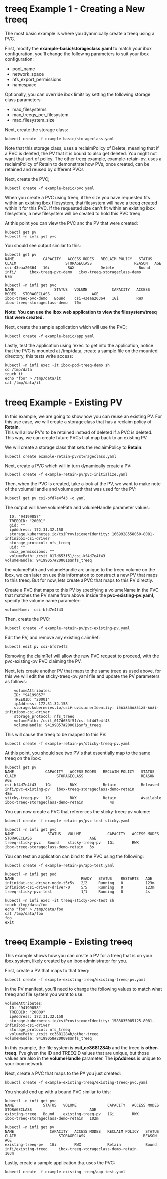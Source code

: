 # treeq Example 1 - Creating a New treeq

The most basic example is where you dyanmically create a treeq using
a PVC.

First, modify the **example-basic/storageclass.yaml** to match your ibox configuration, you'll
change the following parameters to suit your ibox configuration:

- pool_name
- network_space
- nfs_export_permissions
- namespace

Optionally, you can override ibox limits by setting the following storage class parameters:

- max_filesystems
- max_treeqs_per_filesystem
- max_filesystem_size


Next, create the storage class:

    kubectl create -f example-basic/storageclass.yaml

Note that this storage class, uses a reclaimPolicy of Delete, meaning that if
a PVC is deleted, the PV that it is bound to also get deleted.  You might not want
that sort of policy.  The other treeq example, example-retain-pv, uses a
reclaimPolicy of Retain to demonstrate how PVs, once created, can be retained and reused by
different PVCs.

Next, create the PVC;

    kubectl create -f example-basic/pvc.yaml

When you create a PVC using treeq, if the size you have requested fits within an existing
ibox filesystem, that filesystem will have a treeq created within it for this PVC.  If
the requested size can't fit within an existing ibox filesystem, a new filesystem will be
created to hold this PVC treeq.

At this point you can view the PVC and the PV that were created:

    kubectl get pv
    kubectl -n infi get pvc

You should see output similar to this:

    kubectl get pv
    NAME             CAPACITY   ACCESS MODES   RECLAIM POLICY   STATUS   CLAIM                      STORAGECLASS                   REASON   AGE
    csi-43eaa20364   1Gi        RWX            Delete           Bound    infi/      ibox-treeq-pvc-demo   ibox-treeq-storageclass-demo            67m

    kubectl -n infi get pvc
    NAME                  STATUS   VOLUME           CAPACITY   ACCESS MODES   STORAGECLASS                   AGE
    ibox-treeq-pvc-demo   Bound    csi-43eaa20364   1Gi        RWX            ibox-treeq-storageclass-demo   70m

**Note:  You can use the ibox web application to view the filesystem/treeq that were created.**

Next, create the sample application which will use the PVC;

    kubectl create -f example-basic/app.yaml

Lastly, test the application using 'exec' to get into the application, notice that the PVC is mounted at /tmp/data,
create a sample file on the mounted directory, this tests write access:

    kubectl -n infi exec -it ibox-pod-treeq-demo sh
    cd /tmp/data
    touch it
    echo "foo" > /tmp/data/it
    cat /tmp/data/it

# treeq Example - Existing PV

In this example, we are going to show how you can reuse an existing PV.
For this use case, we will create a storage class that has a reclaim policy of **Retain**.  
This will allow PV's to be retained instead of deleted if a PVC is deleted.  This way,
we can create future PVCs that map back to an existing PV.

We will create a storage class that sets the reclaimPolicy to **Retain**:

    kubectl create example-retain-pv/storageclass.yaml

Next, create a PVC which will in turn dynamically create a PV:

    kubectl create -f example-retain-pv/pvc-initialize.yaml

Then, when the PVC is created, take a look at the PV, we want to make note
of the volumeHandle and volume path that was used for the PV:

    kubectl get pv csi-bfd7e4f43 -o yaml

The output will have volumePath and volumeHandle parameter values:

      ID: "94199057"
      TREEQID: "20001"
      gid: ""
      ipAddress: 172.31.32.158
      storage.kubernetes.io/csiProvisionerIdentity: 1669928558050-8081-infinibox-csi-driver
      storage_protocol: nfs_treeq
      uid: ""
      unix_permissions: ""
      volumePath: /csit_017d653f51/csi-bf4d7e4f43
    volumeHandle: 94199057#20001$$nfs_treeq

the volumePath and volumeHandle are unique to the treeq volume on the ibox, we can
later on use this information to construct a new PV that maps to this treeq.  But for
now, lets create a PVC that maps to this PV directly.

Create a PVC that maps to this PV by specifying a volumeName in the PVC that 
matches the PV name from above, inside the **pvc-existing-pv.yaml**, specify
the volume name parameter:

    volumeName:  csi-bfd7e4f43

Then, create the PVC:

    kubectl create -f example-retain-pv/pvc-existing-pv.yaml

Edit the PV, and remove any existing claimRef:

    kubectl edit pv csi-bfd7e4f3

Removing the claimRef will allow the new PVC request to proceed, with the pvc-existing-pv PVC 
claiming the PV.

Next, lets create another PV that maps to the same treeq as used above, for this
we will edit the sticky-treeq-pv.yaml file and update the PV parameters as follows:

        volumeAttributes:
        ID: "94199057"
        TREEQID: "20001"
        ipAddress: 172.31.32.158
        storage.kubernetes.io/csiProvisionerIdentity: 1583835085125-8081-infinibox-csi-driver
        storage_protocol: nfs_treeq
        volumePath: /csit_017d653f51/csi-bf4d7e4f43
        volumeHandle: 94199057#20001$$nfs_treeq

This will cause the treeq to be mapped to this PV:

    kubectl create -f example-retain-pv/sticky-treeq-pv.yaml

At this point, you should see two PV's that essentially map to the same treeq on the
ibox:

    kubectl get pv
    NAME              CAPACITY   ACCESS MODES   RECLAIM POLICY   STATUS      CLAIM                  STORAGECLASS                          REASON   AGE
    csi-bf4d7e4f43    1Gi        RWX            Retain           Released    infi/pvc-existing-pv   ibox-treeq-storageclass-demo-retain            48m
    sticky-treeq-pv   1Gi        RWX            Retain           Available                          ibox-treeq-storageclass-demo-retain            4s

You can now create a PVC that references the sticky-treeq-pv volume:

    kubectl create -f example-retain-pv/pvc-test-sticky.yaml

    kubectl -n infi get pvc
    NAME               STATUS   VOLUME            CAPACITY   ACCESS MODES   STORAGECLASS                          AGE
    treeq-sticky-pvc   Bound    sticky-treeq-pv   1Gi        RWX            ibox-treeq-storageclass-demo-retain   3s

You can test an application can bind to the PVC using the following:

    kubectl create -f example-retain-pv/app-test.yaml

    kubectl -n infi get pod
    NAME                              READY   STATUS    RESTARTS   AGE
    infinidat-csi-driver-node-t5r5s   2/2     Running   0          123m
    infinidat-csi-driver-driver-0     5/5     Running   0          123m
    treeq-sticky-pvc-test             1/1     Running   0          4s

    kubectl -n infi exec -it treeq-sticky-pvc-test sh
    touch /tmp/data/foo
    echo "foo" > /tmp/data/foo
    cat /tmp/data/foo
    foo
    exit

# treeq Example - Existing treeq

This example shows how you can create a PV for a treeq that is on your ibox system,
likely created by an ibox administrator for you.

First, create a PV that maps to that treeq:
    
    kubectl create -f example-existing-treeq/existing-treeq-pv.yaml

In the PV manifest, you'll need to change the following values to match
what treeq and file system you want to use:

    volumeAttributes:
      ID: "94199058"
      TREEQID: "20009"
      ipAddress: 172.31.32.158
      storage.kubernetes.io/csiProvisionerIdentity: 1583835085125-8081-infinibox-csi-driver
      storage_protocol: nfs_treeq
      volumePath: /csit_cc3681284b/other-treeq
    volumeHandle: 94199058#20009$$nfs_treeq

In this example, the file system is **csit_cc3681284b** and the treeq is **other-treeq**.
I've given the ID and TREEQID values that are unique, but those values are also
in the **volumeHandle** parameter.  The **ipAddress** is unique to your ibox network.

Next, create a PVC that maps to the PV you just created:

    kbuectl create -f example-existing-treeq/existing-treeq-pvc.yaml

You should end up with a bound PVC similar to this:

    kubectl -n infi get pvc
    NAME             STATUS   VOLUME              CAPACITY   ACCESS MODES   STORAGECLASS                          AGE
    existing-treeq   Bound    existing-treeq-pv   1Gi        RWX            ibox-treeq-storageclass-demo-retain   102m

    kubectl -n infi get pv
    NAME                CAPACITY   ACCESS MODES   RECLAIM POLICY   STATUS     CLAIM                   STORAGECLASS                          REASON   AGE
    existing-treeq-pv   1Gi        RWX            Retain           Bound      infi/existing-treeq     ibox-treeq-storageclass-demo-retain            103m

Lastly, create a sample application that uses the PVC:

    kubectl create -f example-existing-treeq/app-test.yaml

